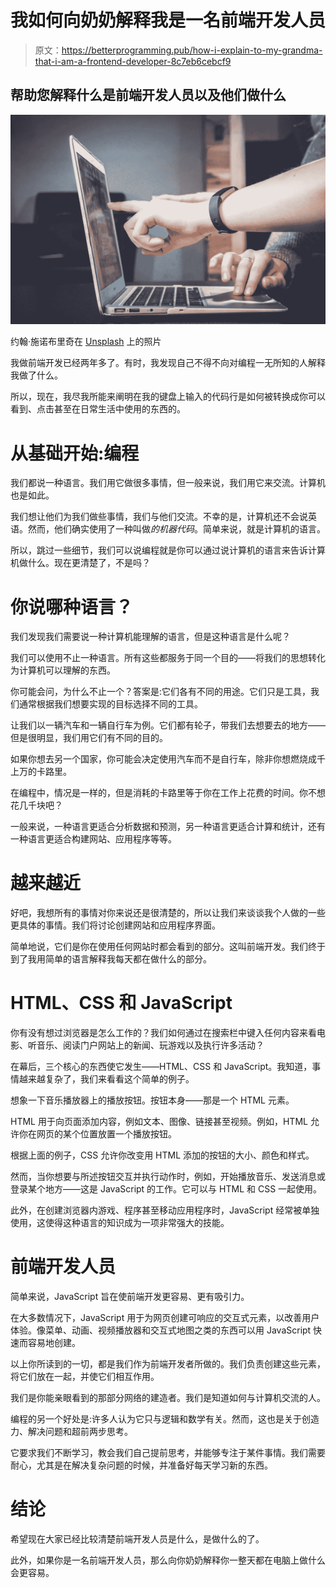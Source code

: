 # 我如何向奶奶解释我是一名前端开发人员

> 原文：<https://betterprogramming.pub/how-i-explain-to-my-grandma-that-i-am-a-frontend-developer-8c7eb6cebcf9>

## 帮助您解释什么是前端开发人员以及他们做什么

![](img/57b2987a92e03e6987493dc424708deb.png)

约翰·施诺布里奇在 [Unsplash](https://unsplash.com/?utm_source=unsplash&utm_medium=referral&utm_content=creditCopyText) 上的照片

我做前端开发已经两年多了。有时，我发现自己不得不向对编程一无所知的人解释我做了什么。

所以，现在，我尽我所能来阐明在我的键盘上输入的代码行是如何被转换成你可以看到、点击甚至在日常生活中使用的东西的。

# 从基础开始:编程

我们都说一种语言。我们用它做很多事情，但一般来说，我们用它来交流。计算机也是如此。

我们想让他们为我们做些事情，我们与他们交流。不幸的是，计算机还不会说英语。然而，他们确实使用了一种叫做*的机器代码*。简单来说，就是计算机的语言。

所以，跳过一些细节，我们可以说编程就是你可以通过说计算机的语言来告诉计算机做什么。现在更清楚了，不是吗？

# 你说哪种语言？

我们发现我们需要说一种计算机能理解的语言，但是这种语言是什么呢？

我们可以使用不止一种语言。所有这些都服务于同一个目的——将我们的思想转化为计算机可以理解的东西。

你可能会问，为什么不止一个？答案是:它们各有不同的用途。它们只是工具，我们通常根据我们想要实现的目标选择不同的工具。

让我们以一辆汽车和一辆自行车为例。它们都有轮子，带我们去想要去的地方——但是很明显，我们用它们有不同的目的。

如果你想去另一个国家，你可能会决定使用汽车而不是自行车，除非你想燃烧成千上万的卡路里。

在编程中，情况是一样的，但是消耗的卡路里等于你在工作上花费的时间。你不想花几千块吧？

一般来说，一种语言更适合分析数据和预测，另一种语言更适合计算和统计，还有一种语言更适合构建网站、应用程序等等。

# 越来越近

好吧，我想所有的事情对你来说还是很清楚的，所以让我们来谈谈我个人做的一些更具体的事情。我们将讨论创建网站和应用程序界面。

简单地说，它们是你在使用任何网站时都会看到的部分。这叫前端开发。我们终于到了我用简单的语言解释我每天都在做什么的部分。

# HTML、CSS 和 JavaScript

你有没有想过浏览器是怎么工作的？我们如何通过在搜索栏中键入任何内容来看电影、听音乐、阅读门户网站上的新闻、玩游戏以及执行许多活动？

在幕后，三个核心的东西使它发生——HTML、CSS 和 JavaScript。我知道，事情越来越复杂了，我们来看看这个简单的例子。

想象一下音乐播放器上的播放按钮。按钮本身——那是一个 HTML 元素。

HTML 用于向页面添加内容，例如文本、图像、链接甚至视频。例如，HTML 允许你在网页的某个位置放置一个播放按钮。

根据上面的例子，CSS 允许你改变用 HTML 添加的按钮的大小、颜色和样式。

然而，当你想要与所述按钮交互并执行动作时，例如，开始播放音乐、发送消息或登录某个地方——这是 JavaScript 的工作。它可以与 HTML 和 CSS 一起使用。

此外，在创建浏览器内游戏、程序甚至移动应用程序时，JavaScript 经常被单独使用，这使得这种语言的知识成为一项非常强大的技能。

# 前端开发人员

简单来说，JavaScript 旨在使前端开发更容易、更有吸引力。

在大多数情况下，JavaScript 用于为网页创建可响应的交互式元素，以改善用户体验。像菜单、动画、视频播放器和交互式地图之类的东西可以用 JavaScript 快速而容易地创建。

以上你所读到的一切，都是我们作为前端开发者所做的。我们负责创建这些元素，将它们放在一起，并使它们相互作用。

我们是你能亲眼看到的那部分网络的建造者。我们是知道如何与计算机交流的人。

编程的另一个好处是:许多人认为它只与逻辑和数学有关。然而，这也是关于创造力、解决问题和超前两步思考。

它要求我们不断学习，教会我们自己提前思考，并能够专注于某件事情。我们需要耐心，尤其是在解决复杂问题的时候，并准备好每天学习新的东西。

# 结论

希望现在大家已经比较清楚前端开发人员是什么，是做什么的了。

此外，如果你是一名前端开发人员，那么向你奶奶解释你一整天都在电脑上做什么会更容易。